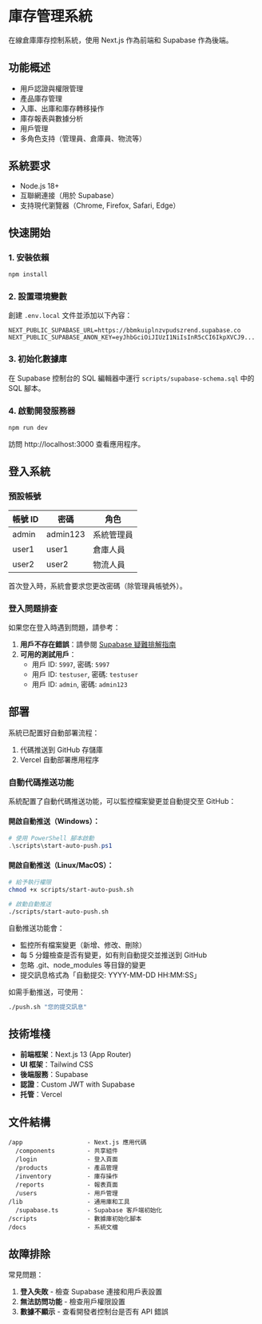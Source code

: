 # 庫存管理系統

在線倉庫庫存控制系統，使用 Next.js 作為前端和 Supabase 作為後端。

## 功能概述

- 用戶認證與權限管理
- 產品庫存管理
- 入庫、出庫和庫存轉移操作
- 庫存報表與數據分析
- 用戶管理
- 多角色支持（管理員、倉庫員、物流等）

## 系統要求

- Node.js 18+ 
- 互聯網連接（用於 Supabase）
- 支持現代瀏覽器（Chrome, Firefox, Safari, Edge）

## 快速開始

### 1. 安裝依賴

```bash
npm install
```

### 2. 設置環境變數

創建 `.env.local` 文件並添加以下內容：

```
NEXT_PUBLIC_SUPABASE_URL=https://bbmkuiplnzvpudszrend.supabase.co
NEXT_PUBLIC_SUPABASE_ANON_KEY=eyJhbGciOiJIUzI1NiIsInR5cCI6IkpXVCJ9...
```

### 3. 初始化數據庫

在 Supabase 控制台的 SQL 編輯器中運行 `scripts/supabase-schema.sql` 中的 SQL 腳本。

### 4. 啟動開發服務器

```bash
npm run dev
```

訪問 http://localhost:3000 查看應用程序。

## 登入系統

### 預設帳號

| 帳號 ID | 密碼 | 角色 |
|---------|------|------|
| admin | admin123 | 系統管理員 |
| user1 | user1 | 倉庫人員 |
| user2 | user2 | 物流人員 |

首次登入時，系統會要求您更改密碼（除管理員帳號外）。

### 登入問題排查

如果您在登入時遇到問題，請參考：

1. **用戶不存在錯誤**：請參閱 [Supabase 疑難排解指南](docs/supabase-troubleshooting.md)
2. **可用的測試用戶**：
   - 用戶 ID: `5997`, 密碼: `5997`
   - 用戶 ID: `testuser`, 密碼: `testuser`
   - 用戶 ID: `admin`, 密碼: `admin123`

## 部署

系統已配置好自動部署流程：

1. 代碼推送到 GitHub 存儲庫
2. Vercel 自動部署應用程序

### 自動代碼推送功能

系統配置了自動代碼推送功能，可以監控檔案變更並自動提交至 GitHub：

#### 開啟自動推送（Windows）：

```powershell
# 使用 PowerShell 腳本啟動
.\scripts\start-auto-push.ps1
```

#### 開啟自動推送（Linux/MacOS）：

```bash
# 給予執行權限
chmod +x scripts/start-auto-push.sh

# 啟動自動推送
./scripts/start-auto-push.sh
```

自動推送功能會：
- 監控所有檔案變更（新增、修改、刪除）
- 每 5 分鐘檢查是否有變更，如有則自動提交並推送到 GitHub
- 忽略 .git、node_modules 等目錄的變更
- 提交訊息格式為「自動提交: YYYY-MM-DD HH:MM:SS」

如需手動推送，可使用：

```bash
./push.sh "您的提交訊息"
```

## 技術堆棧

- **前端框架**：Next.js 13 (App Router)
- **UI 框架**：Tailwind CSS
- **後端服務**：Supabase
- **認證**：Custom JWT with Supabase
- **托管**：Vercel

## 文件結構

```
/app                  - Next.js 應用代碼
  /components         - 共享組件
  /login              - 登入頁面
  /products           - 產品管理
  /inventory          - 庫存操作
  /reports            - 報表頁面
  /users              - 用戶管理 
/lib                  - 通用庫和工具
  /supabase.ts        - Supabase 客戶端初始化
/scripts              - 數據庫初始化腳本
/docs                 - 系統文檔
```

## 故障排除

常見問題：

1. **登入失敗** - 檢查 Supabase 連接和用戶表設置
2. **無法訪問功能** - 檢查用戶權限設置
3. **數據不顯示** - 查看開發者控制台是否有 API 錯誤 
